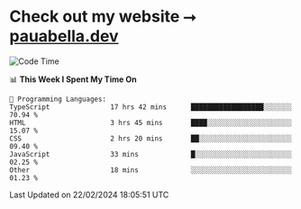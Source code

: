 # Check out my website ⭢ [pauabella.dev](https://pauabella.dev)

<!--START_SECTION:waka-->
![Code Time](http://img.shields.io/badge/Code%20Time-3%2C023%20hrs%2031%20mins-blue)

📊 **This Week I Spent My Time On** 

```text
💬 Programming Languages: 
TypeScript               17 hrs 42 mins      ██████████████████░░░░░░░   70.94 % 
HTML                     3 hrs 45 mins       ████░░░░░░░░░░░░░░░░░░░░░   15.07 % 
CSS                      2 hrs 20 mins       ██░░░░░░░░░░░░░░░░░░░░░░░   09.40 % 
JavaScript               33 mins             █░░░░░░░░░░░░░░░░░░░░░░░░   02.25 % 
Other                    18 mins             ░░░░░░░░░░░░░░░░░░░░░░░░░   01.23 % 
```


 Last Updated on 22/02/2024 18:05:51 UTC
<!--END_SECTION:waka-->

